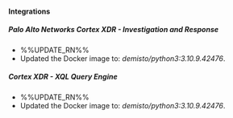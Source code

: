 
#### Integrations
##### Palo Alto Networks Cortex XDR - Investigation and Response
- %%UPDATE_RN%%
- Updated the Docker image to: *demisto/python3:3.10.9.42476*.
##### Cortex XDR - XQL Query Engine
- %%UPDATE_RN%%
- Updated the Docker image to: *demisto/python3:3.10.9.42476*.
